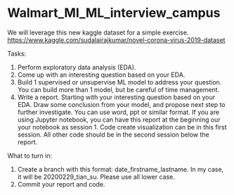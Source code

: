 # Walmart_MI_ML_interview_campus

We will leverage this new kaggle dataset for a simple exercise.
https://www.kaggle.com/sudalairajkumar/novel-corona-virus-2019-dataset

Tasks:
1. Perform exploratory data analysis (EDA).
2. Come up with an interesting question based on your EDA.
3. Build 1 supervised or unsupervise ML model to address your question. You can build more than 1 model, but be careful of time management.
4. Write a report. 
    Starting with your interesting question based on your EDA. Draw some conclusion from your model, and propose next step to further investigate. 
    You can use word, ppt or similar format. 
    If you are using Jupyter notebook, you can have this report at the beginning our your notebook as session 1. Code create visualization can be in this first session. All other code should be in the second session below the report.  

What to turn in:
1. Create a branch with this format: date_firstname_lastname. In my case, it will be 20200229_tian_su. Please use all lower case.
2. Commit your report and code. 
